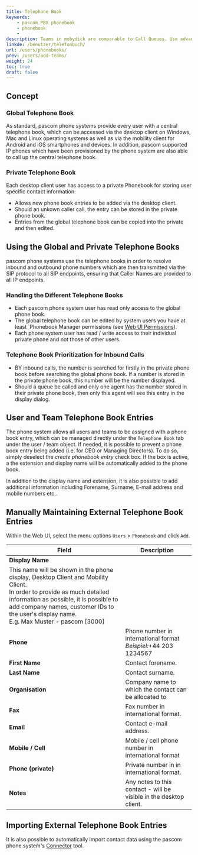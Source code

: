 ```yaml
---
title: Telephone Book
keywords:
    - pascom PBX phonebook
    - phonebook
    -
description: Teams in mobydick are comparable to Call Queues. Use advanced call strategies to help manage callers more effectively and professionally.
linkde: /benutzer/telefonbuch/
url: /users/phonebooks/
prev: /users/add-teams/
weight: 24
toc: true
draft: false
---
```



## Concept

### Global Telephone Book

As standard, pascom phone systems provide every user with a central telephone book, which can be accessed via the desktop client on Windows, Mac and Linux operating systems as well as via the mobility client for Android and iOS smartphones and devices. In addition, pascom supported IP phones which have been provisioned by the phone system are also able to call up the central telephone book.

### Private Telephone Book
Each desktop client user has access to a private Phonebook for storing user specific contact information:

* Allows new phone book entries to be added via the desktop client.
* Should an unkown caller call, the entry can be stored in the private phone book.
* Entries from the global telephone book can be copied into the private and then edited.


## Using the Global and Private Telephone Books

pascom phone systems use the telephone books in order to resolve inbound and outbound phone numbers which are then transmitted via the SIP protocol to all SIP endpoints, ensuring that Caller Names are provided to all IP endpoints.

### Handling the Different Telephone Books

* Each pascom phone system user has read only access to the global phone book.
* The global telephone book can be edited by system users you have at least `Phonebook Manager permissions (see
[Web UI Permissions](../users/#web-ui-permissions)).
* Each phone system user has read / write access to their individual private phone and not those of other users.

### Telephone Book Prioritization for Inbound Calls

* BY inbound calls, the number is searched for firstly in the private phone book before searching the global phone book. If a number is stored in the private phone book, this number will be the number displayed.
* Should a queue be called and only one agent has the number stored in their private phone book, then only this agent will see this entry in the display dialog.

## User and Team Telephone Book Entries

The phone system allows all users and teams to be assigned with a phone book entry, which can be managed directly under the `Telephone Book` tab under the user / team object. If needed, it is possible to prevent a phone book entry being added (i.e. for CEO or Managing Directors). To do so, simply deselect the *create phonebook entry* check box. If the box is active, a the extension and display name will be automatically added to the phone book.  

In addition to the display name and extension, it is also possible to add additional information including Forename, Surname, E-mail address and mobile numbers etc..

## Manually Maintaining External Telephone Book Entries

Within the Web UI, select the menu options `Users` > `Phonebook` and click `Add`.

|Field|Description|
|---|---|
|**Display Name**|
This name will be shown in the phone display, Desktop Client and Mobility Client.<br>In order to provide as much detailed information as possible, it is possible to add company names, customer IDs to the user's display name.<br>E.g. Max Muster - pascom [3000]|
|**Phone**|Phone number in international format<br>*Beispiel:*+44 203 1234567|
|**First Name**|Contact forename.|
|**Last Name**|Contact surname.|
|**Organisation**|Company name to which the contact can be allocated to|
|**Fax**|Fax number in international format.|
|**Email**|Contact e-mail address.|
|**Mobile / Cell**|Mobile / cell phone number in international format|
|**Phone (private)**|Private number in in international format.|
|**Notes**|Any notes to this contact - will be visible in the desktop client.|

## Importing External Telephone Book Entries

It is also possible to automatically import contact data using the pascom phone system's [Connector](../connector) tool.
